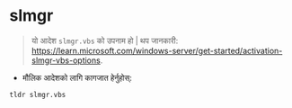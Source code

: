 # slmgr

> यो आदेश `slmgr.vbs` को उपनाम हो |
> थप जानकारी: <https://learn.microsoft.com/windows-server/get-started/activation-slmgr-vbs-options>.

- मौलिक आदेशको लागि कागजात हेर्नुहोस्:

`tldr slmgr.vbs`
